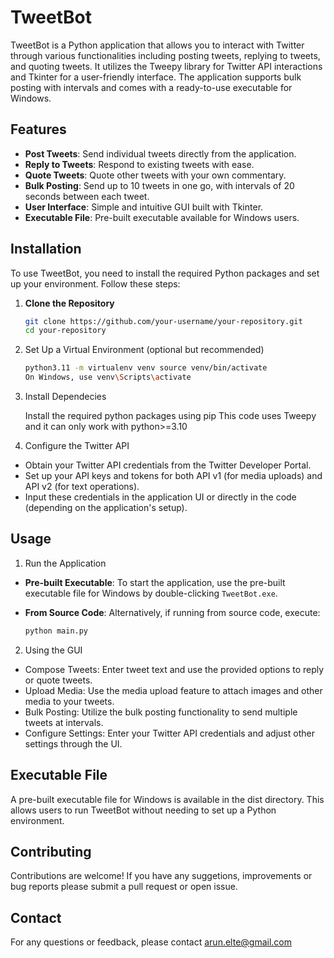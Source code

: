 # TweetBot

TweetBot is a Python application that allows you to interact with Twitter through various functionalities including posting tweets, replying to tweets, and quoting tweets. It utilizes the Tweepy library for Twitter API interactions and Tkinter for a user-friendly interface. The application supports bulk posting with intervals and comes with a ready-to-use executable for Windows.

## Features

- **Post Tweets**: Send individual tweets directly from the application.
- **Reply to Tweets**: Respond to existing tweets with ease.
- **Quote Tweets**: Quote other tweets with your own commentary.
- **Bulk Posting**: Send up to 10 tweets in one go, with intervals of 20 seconds between each tweet.
- **User Interface**: Simple and intuitive GUI built with Tkinter.
- **Executable File**: Pre-built executable available for Windows users.

## Installation

To use TweetBot, you need to install the required Python packages and set up your environment. Follow these steps:

1. **Clone the Repository**

   ```bash
   git clone https://github.com/your-username/your-repository.git
   cd your-repository 
   ```

2. Set Up a Virtual Environment (optional but recommended)

   ```bash
   python3.11 -m virtualenv venv source venv/bin/activate  
   On Windows, use venv\Scripts\activate 
   ```

3. Install Dependecies 

   Install the required python packages using pip
   This code uses Tweepy and it can only work with python>=3.10
   
4. Configure the Twitter API

  - Obtain your Twitter API credentials from the Twitter Developer Portal.
  - Set up your API keys and tokens for both API v1 (for media uploads) and API v2 (for text operations).
  - Input these credentials in the application UI or directly in the code (depending on the application's setup). 

## Usage

1.  Run the Application

- **Pre-built Executable**: To start the application, use the pre-built executable file for Windows by double-clicking `TweetBot.exe`.

- **From Source Code**: Alternatively, if running from source code, execute:

  ```bash
  python main.py 
  ```

2. Using the GUI
 - Compose Tweets: Enter tweet text and use the provided options to reply or quote tweets.
 - Upload Media: Use the media upload feature to attach images and other media to your tweets.
 - Bulk Posting: Utilize the bulk posting functionality to send multiple tweets at intervals.
 - Configure Settings: Enter your Twitter API credentials and adjust other settings through the UI.

## Executable File 

  A pre-built executable file for Windows is available in the dist directory. 
  This allows users to run TweetBot without needing to set up a Python environment.

## Contributing 
  Contributions are welcome! If you have any suggetions, improvements or bug reports
  please submit a pull request or open issue.

## Contact 
 
  For any questions or feedback, please contact arun.elte@gmail.com


